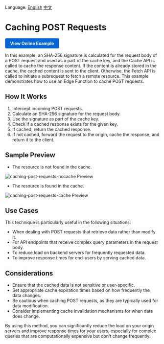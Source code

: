 <div align="left">
  Language:
  <a title="English" href="README.md">English</a>
  <a title="中文" href="README.zh-CN.md">中文</a>
</div>

# Caching POST Requests

<a href="https://edgeone.ai/developer/examples/caching-post-requests" style="display: inline-block; background-color: #0366d6; color: white; padding: 8px 16px; text-decoration: none; border-radius: 4px; font-weight: bold;">View Online Example</a>

In this example, an SHA-256 signature is calculated for the request body of a POST request and used as a part of the cache key, and the Cache API is called to cache the response content. If the content is already stored in the cache, the cached content is sent to the client. Otherwise, the Fetch API is called to initiate a subrequest to fetch a remote resource. This example demonstrates how to use an Edge Function to cache POST requests.

## How It Works

1. Intercept incoming POST requests.
2. Calculate an SHA-256 signature for the request body.
3. Use the signature as part of the cache key.
4. Check if a cached response exists for the given key.
5. If cached, return the cached response.
6. If not cached, forward the request to the origin, cache the response, and return it to the client.

## Sample Preview

- The resource is not found in the cache.

![caching-post-requests-nocache Preview](../assets/images/caching-post-requests-nocache.avif)

- The resource is found in the cache.

![caching-post-requests-cache Preview](../assets/images/caching-post-requests-cache.avif)

## Use Cases

This technique is particularly useful in the following situations:

- When dealing with POST requests that retrieve data rather than modify it.
- For API endpoints that receive complex query parameters in the request body.
- To reduce load on backend servers for frequently requested data.
- To improve response times for end-users by serving cached data.

## Considerations

- Ensure that the cached data is not sensitive or user-specific.
- Set appropriate cache expiration times based on how frequently the data changes.
- Be cautious when caching POST requests, as they are typically used for data modification.
- Consider implementing cache invalidation mechanisms for when data does change.

By using this method, you can significantly reduce the load on your origin servers and improve response times for your users, especially for complex queries that are computationally expensive but don't change frequently.